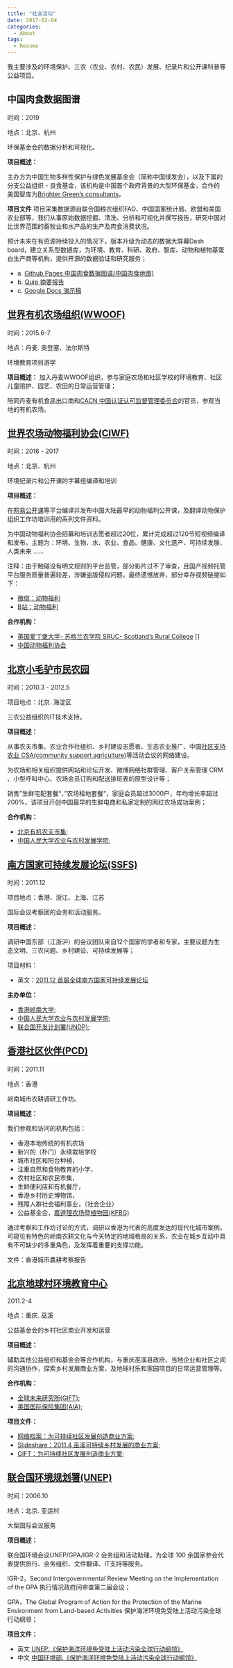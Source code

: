 ```yaml
---
title: "社会活动"
date: 2017-02-04
categories:
  - About
tags:
  - Resume
---
```


我主要涉及的环境保护、三农（农业、农村、农民）发展、纪录片和公开课科普等公益项目。


## 中国肉食数据图谱

时间：2019

地点：北京、杭州

环保基金会的数据分析和可视化。

**项目概述：**

主办方为中国生物多样性保护与绿色发展基金会（简称中国绿发会），以及下属的分支公益组织 - 良食基金，该机构是中国首个政府背景的大型环保基金，合作的美国智库为[Brighter Green’s consultants](https://brightergreen.org/)。


**项目文件**
项目采集数据源自联合国粮农组织FAO、中国国家统计局、欧盟和美国农业部等，我们从事原始数据挖掘、清洗、分析和可视化并撰写报告，研究中国对比世界范围的畜牧业和水产品的生产及肉食消费状况。

预计未来在有资源持续投入的情况下，版本升级为动态的数据大屏幕Dash board，建立关系型数据库，为环境、教育、科研、政府、智库、动物和植物基蛋白生产商等机构，提供开源的数据验证和研究服务；

- a. [Github Pages 中国肉食数据图谱/中国肉食地图)](https://meatatlas.github.io/)
- b. [Quip 摘要报告](https://quip.com/RXqaASdn65Nk)
- c. [Google Docs 演示稿](https://drive.google.com/open?id=1N4ng2wkU4QaR818fv9s8yAflpINPypbhj1L5pHEH7t4)


## [世界有机农场组织(WWOOF)](http://www.wwoof.net/)

时间：2015.6-7

地点：丹麦. 奥登塞、法尔斯特

环境教育项目游学

**项目概述：**
加入丹麦WWOOF组织，参与家庭农场和社区学校的环境教育、社区儿童陪护、园艺、农田的日常运营管理；

陪同丹麦有机食品出口商和[CACN 中国认证认可监督管理委员会](http://www.cnca.gov.cn/)的官员，参观当地的有机农场。


## [世界农场动物福利协会(CIWF)](https://www.ciwf.com/)

时间：2016 - 2017

地点：北京、杭州

环境纪录片和公开课的字幕组编译和培训

**项目概述：**

在[网易公开课]()等平台编译并发布中国大陆最早的动物福利公开课，及翻译动物保护组织工作坊培训用的系列文件资料。

为中国动物福利协会招募和培训志愿者超过20位，累计完成超过120节短视频编译和发布，主题为：环境、生物、水、农业、食品、健康、文化遗产、可持续发展、人类未来 ……

注释：由于触碰没有明文规则的平台监管，部分影片过不了审查，且国产视频托管平台服务质量普遍较差，涉嫌盗版侵权问题，最终遗憾放弃，部分幸存视频链接如下：
- [微信：动物福利](https://mp.weixin.qq.com/s/M9NW4XSZFECVBs0cKciw9A)
- [B站：动物福利](https://space.bilibili.com/10633017)

**合作机构：**
- [英国爱丁堡大学- 苏格兰农学院 SRUC- Scotland’s Rural College](https://www.sruc.ac.uk/)
[]
- [中国动物福利协会]()


## [北京小毛驴市民农园](https://chinadevelopmentbrief.org/ngos/little-donkey-farm/)

时间：2010.3 - 2012.5

项目地点：北京. 海淀区

三农公益组织的IT技术支持。

**项目概述：**

从事农夫市集、农业合作社组织、乡村建设志愿者、生态农业推广、中国[社区支持农业 CSA(community support agriculture)](https://csa.org)等活动会议的网络建设。

为农场和相关组织提供网站和论坛开发、微博网络社群管理、客户关系管理 CRM 、小型呼叫中心、农场会员订购和配送排班表的原型设计等；

销售”生鲜宅配套餐“，”农场租地套餐“，家庭会员超过3000户，年均增长率超过200%，该项目开创中国最早的生鲜电商和私家定制的网红农场成功案例；

**合作机构：**
- [北京有机农夫市集](https://www.facebook.com/farmersmarketbj/);
- [中国人民大学农业与农村发展学院](http://sarden.ruc.edu.cn/About/AboutUs/index.htm);


## [南方国家可持续发展论坛(SSFS)](https://commons.ln.edu.hk/southsouthforum/2011/)

时间：2011.12

项目地点：香港、浙江、上海、江苏

国际会议考察团的会务和活动服务。

**项目概述：**

调研中国东部（江浙沪）的会议团队来自12个国家的学者和专家，主要议题为生态文明、三农问题、乡村建设、可持续发展等；

项目材料：
- 英文：[2011.12 首届全球南方国家可持续发展论坛](https://our-global-u.org/oguorg/en/the-first-south-south-forum-on-sustainability/)


**主办单位：**
- [香港岭南大学](https://commons.ln.edu.hk/);
- [中国人民大学农业与农村发展学院](http://sarden.ruc.edu.cn/About/AboutUs/index.htm);
- [联合国开发计划署(UNDP)](http://en.wikipedia.org/wiki/United_Nations_Development_Programme);


## [香港社区伙伴(PCD)](https://www.pcd.org.hk/)

时间：2011.11

地点：香港

岭南城市农耕调研工作坊。

**项目概述：**

我们参观和访问的机构包括：
- 香港本地传统的有机农场
- 新兴的（朴门）永续栽培学校
- 城市社区和阳台种植，
- 注重自然和食物教育的小学，
- 农村社区和农民市集，
- 生鲜便利店和有机餐厅，
- 香港乡村历史博物馆，
- 残障人群社会福利事业，（社会企业）
- 公益基金会，[嘉道理农场暨植物园(KFBG)](https://www.kfbg.org/)

通过考察和工作坊讨论的方式，调研以香港为代表的高度发达的现代化城市案例，可窥见有特色的岭南农耕文化与今天特定的地域格局的关系，农业在城乡互动中具有不可缺少的多重角色，及发挥着重要的支撑功能。

文件：香港城市農耕考察报告


## [北京地球村环境教育中心](http://www.chinadevelopmentbrief.org.cn/org660/)

2011.2-4

地点：重庆. 巫溪

公益基金会的乡村社区商业开发和运营

**项目概述：**

辅助其他公益组织和基金会等合作机构，与重庆巫溪县政府、当地企业和社区之间的沟通协作，探索乡村发展商业方案，及地球村乐和家园项目的日常运营管理等。

**合作机构：**

- [全球未来研究所(GIFT)](https://global-inst.com/);
- [美国国际保险集团(AIA)](https://aia.com/);


**项目文件：**
- [网络档案：为可持续社区发展创造商业方案](https://web.archive.org/web/20140104100908/http://www.global-inst.com/past-programme/china/creating-business-solutions-for-sustainable-community-development.html);
- [Slideshare：2011.4 巫溪可持续乡村发展的商业方案](https://www.slideshare.net/tomorrowmatters/a-business-solution-for-sustainable-community-development-in-wuxi);
- [GIFT：为可持续社区发展创造商业方案](http://www.global-inst.com/past-programme/china/creating-business-solutions-for-sustainable-community-development.html);


## [联合国环境规划署(UNEP)](https://www.unep.org/)

时间：2006.10

地点：北京. 亚运村

大型国际会议服务

**项目概述：**

联合国环境会议UNEP/GPA/IGR-2 会务组和活动助理，为全球 100 余国家参会代表提供旅行、会务组织、文件翻译、IT支持等服务。

IGR-2，Second Intergovernmental Review Meeting on the Implementation of the GPA 执行情况政府间审查第二届会议；

GPA，The Global Program of Action for the Protection of the Marine Environment from Land-based Activities 保护海洋环境免受陆上活动污染全球行动纲领；

**项目文件：**
- 英文 [UNEP:《保护海洋环境免受陆上活动污染全球行动纲领》](https://www.unep.org/explore-topics/oceans-seas/what-we-do/addressing-land-based-pollution/governing-global-programme-4)
- 中文 [中国环境部:《保护海洋环境免受陆上活动污染全球行动纲领》](http://www.mee.gov.cn/home/ztbd/rdzl/hyhj/zl/200610/P020061009589836389579.pdf)
